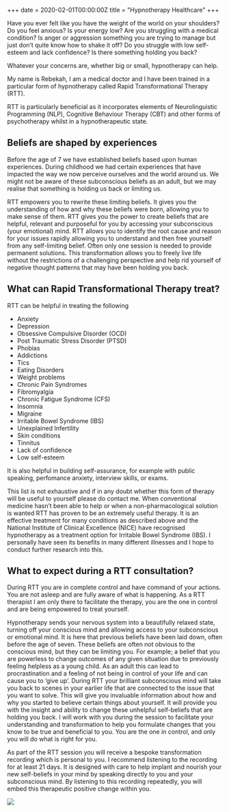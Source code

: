 +++
date = 2020-02-01T00:00:00Z
title = "Hypnotherapy Healthcare"
+++

Have you ever felt like you have the weight of the world on your shoulders? Do you feel anxious? Is your energy low? Are you struggling with a medical condition? Is anger or aggression something you are trying to manage but just don’t quite know how to shake it off? Do you struggle with low self-esteem and lack confidence? Is there something holding you back?

Whatever your concerns are, whether big or small, hypnotherapy can help.

My name is Rebekah, I am a medical doctor and I have been trained in a particular form of hypnotherapy called Rapid Transformational Therapy (RTT).

RTT is particularly beneficial as it incorporates elements of Neurolinguistic Programming (NLP), Cognitive Behaviour Therapy (CBT) and other forms of psychotherapy whilst in a hypnotherapeutic state.

## Beliefs are shaped by experiences

Before the age of 7 we have established beliefs based upon human experiences. During childhood we had certain experiences that have impacted the way we now perceive ourselves and the world around us. We might not be aware of these subconscious beliefs as an adult, but we may realise that something is holding us back or limiting us.

RTT empowers you to rewrite these limiting beliefs. It gives you the understanding of how and why these beliefs were born, allowing you to make sense of them. RTT gives you the power to create beliefs that are helpful, relevant and purposeful for you by accessing your subconscious (your emotional) mind. RTT allows you to identify the root cause and reason for your issues rapidly allowing you to understand and then free yourself from any self-limiting belief. Often only one session is needed to provide permanent solutions. This transformation allows you to freely live life without the restrictions of a challenging perspective and help rid yourself of negative thought patterns that may have been holding you back.

## What can Rapid Transformational Therapy treat?

RTT can be helpful in treating the following

* Anxiety
* Depression
* Obsessive Compulsive Disorder (OCD)
* Post Traumatic Stress Disorder (PTSD)
* Phobias
* Addictions
* Tics
* Eating Disorders
* Weight problems
* Chronic Pain Syndromes
* Fibromyalgia
* Chronic Fatigue Syndrome (CFS)
* Insomnia
* Migraine
* Irritable Bowel Syndrome (IBS)
* Unexplained Infertility
* Skin conditions
* Tinnitus
* Lack of confidence
* Low self-esteem

It is also helpful in building self-assurance, for example with public speaking, perfomance anxiety, interview skills, or exams.

This list is not exhaustive and if in any doubt whether this form of therapy will be useful to yourself please do contact me. When conventional medicine hasn’t been able to help or when a non-pharmacological solution is wanted RTT has proven to be an extremely useful therapy. It is an effective treatment for many conditions as described above and the National Institute of Clinical Excellence (NICE) have recognised hypnotherapy as a treatment option for Irritable Bowel Syndrome (IBS). I personally have seen its benefits in many different illnesses and I hope to conduct further research into this.

## What to expect during a RTT consultation?

During RTT you are in complete control and have command of your actions. You are not asleep and are fully aware of what is happening. As a RTT therapist I am only there to facilitate the therapy, you are the one in control and are being empowered to treat yourself.

Hypnotherapy sends your nervous system into a beautifully relaxed state, turning off your conscious mind and allowing access to your subconscious or emotional mind. It is here that previous beliefs have been laid down, often before the age of seven. These beliefs are often not obvious to the conscious mind, but they can be limiting you. For example; a belief that you are powerless to change outcomes of any given situation due to previously feeling helpless as a young child. As an adult this can lead to procrastination and a feeling of not being in control of your life and can cause you to ‘give up’. During RTT your brilliant subconscious mind will take you back to scenes in your earlier life that are connected to the issue that you want to solve. This will give you invaluable information about how and why you started to believe certain things about yourself. It will provide you with the insight and ability to change these unhelpful self-beliefs that are holding you back. I will work with you during the session to facilitate your understanding and transformation to help you formulate changes that you know to be true and beneficial to you. You are the one in control, and only you will do what is right for you.

As part of the RTT session you will receive a bespoke transformation recording which is personal to you. I recommend listening to the recording for at least 21 days. It is designed with care to help implant and nourish your new self-beliefs in your mind by speaking directly to you and your subconscious mind. By listening to this recording repeatedly, you will embed this therapeutic positive change within you.

![](/uploads/RTT_Therapist_Logo.png)